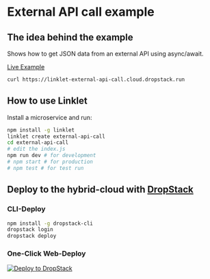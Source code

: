 # External API call example

## The idea behind the example

Shows how to get JSON data from an external API using async/await.

[Live Example](https://linklet-external-api-call.cloud.dropstack.run)

```bash
curl https://linklet-external-api-call.cloud.dropstack.run
```

## How to use Linklet

Install a microservice and run:

```bash
npm install -g linklet
linklet create external-api-call
cd external-api-call
# edit the index.js
npm run dev # for development
# npm start # for production
# npm test # for test run
```

## Deploy to the hybrid-cloud with [DropStack](https://dropstack.run)

### CLI-Deploy

```bash
npm install -g dropstack-cli
dropstack login
dropstack deploy
```

### One-Click Web-Deploy

[![Deploy to DropStack](https://deploy.cloud.dropstack.run/button.svg)](https://deploy.cloud.dropstack.run?repo=https://github.com/CodeCommission/linklet-examples/tree/master/external-api-call)